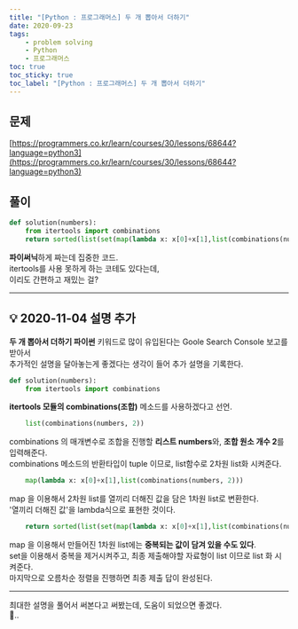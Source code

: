 ```yaml
---
title: "[Python : 프로그래머스] 두 개 뽑아서 더하기"
date: 2020-09-23
tags:
    - problem solving
    - Python
    - 프로그래머스
toc: true
toc_sticky: true
toc_label: "[Python : 프로그래머스] 두 개 뽑아서 더하기"
---
```

## 문제
[https://programmers.co.kr/learn/courses/30/lessons/68644?language=python3](https://programmers.co.kr/learn/courses/30/lessons/68644?language=python3)
## 풀이
```python
def solution(numbers):
    from itertools import combinations
    return sorted(list(set(map(lambda x: x[0]+x[1],list(combinations(numbers, 2))))))
```
**파이써닉**하게 짜는데 집중한 코드.  
itertools를 사용 못하게 하는 코테도 있다는데,  
이리도 간편하고 재밌는 걸?  

---

## 💡 2020-11-04 설명 추가
**두 개 뽑아서 더하기 파이썬** 키워드로 많이 유입된다는 Goole Search Console 보고를 받아서  
추가적인 설명을 달아놓는게 좋겠다는 생각이 들어 추가 설명을 기록한다.  

```python
def solution(numbers):
    from itertools import combinations
```
**itertools 모듈의 combinations(조합)** 메소드를 사용하겠다고 선언.  
  
```python
    list(combinations(numbers, 2))
```
combinations 의 매개변수로 조합을 진행할 **리스트 numbers**와, **조합 원소 개수 2**를 입력해준다.  
combinations 메소드의 반환타입이 tuple 이므로, list함수로 2차원 list화 시켜준다.  
  
```python
    map(lambda x: x[0]+x[1],list(combinations(numbers, 2)))
```
map 을 이용해서 2차원 list를 열끼리 더해진 값을 담은 1차원 list로 변환한다.  
'열끼리 더해진 값'을 lambda식으로 표현한 것이다.  
  
```python
    return sorted(list(set(map(lambda x: x[0]+x[1],list(combinations(numbers, 2))))))
```
map 을 이용해서 만들어진 1차원 list에는 **중복되는 값이 담겨 있을 수도 있다**.  
set을 이용해서 중복을 제거시켜주고, 최종 제출해야할 자료형이 list 이므로 list 화 시켜준다.  
마지막으로 오름차순 정렬을 진행하면 최종 제출 답이 완성된다.  
  
---

최대한 설명을 풀어서 써본다고 써봤는데, 도움이 되었으면 좋겠다.  
🤔..